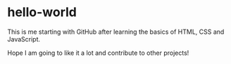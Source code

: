 # hello-world

This is me starting with GitHub after learning the basics of HTML, CSS and JavaScript.

Hope I am going to like it a lot and contribute to other projects!
